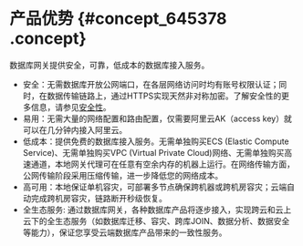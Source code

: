 # 产品优势 {#concept_645378 .concept}

数据库网关提供安全，可靠，低成本的数据库接入服务。

-   安全：无需数据库开放公网端口，在各层网络访问时均有账号权限认证；同时，在数据传输链路上，通过HTTPS实现天然非对称加密。了解安全性的更多信息，请参见[安全性](intl.zh-CN/用户指南/安全性.md#)。
-   易用：无需大量的网络配置和路由配置，仅需要阿里云AK（access key）就可以在几分钟内接入阿里云。
-   低成本：提供免费的数据库接入服务。无需单独购买ECS \(Elastic Compute Service\)、无需单独购买VPC \(Virtual Private Cloud\)网络、无需单独购买高速通道，本地网关代理可在任意有空余内存的机器上运行。在网络传输方面，公网传输阶段采用压缩传输，进一步降低您的网络成本。
-   高可用：本地保证单机容灾，可部署多节点确保跨机器或跨机房容灾；云端自动完成跨机房容灾，链路断开秒级恢复。
-   全生态服务: 通过数据库网关，各种数据库产品将逐步接入，实现跨云和云上云下的全生态服务（如数据库迁移、容灾、跨库JOIN、数据分析、数据安全等能力），保证您享受云端数据库产品带来的一致性服务。

